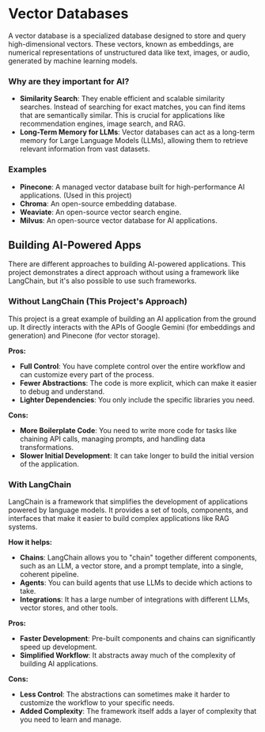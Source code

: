 # Vector Databases

A vector database is a specialized database designed to store and query high-dimensional vectors. These vectors, known as embeddings, are numerical representations of unstructured data like text, images, or audio, generated by machine learning models.

### Why are they important for AI?

- **Similarity Search**: They enable efficient and scalable similarity searches. Instead of searching for exact matches, you can find items that are semantically similar. This is crucial for applications like recommendation engines, image search, and RAG.
- **Long-Term Memory for LLMs**: Vector databases can act as a long-term memory for Large Language Models (LLMs), allowing them to retrieve relevant information from vast datasets.

### Examples

- **Pinecone**: A managed vector database built for high-performance AI applications. (Used in this project)
- **Chroma**: An open-source embedding database.
- **Weaviate**: An open-source vector search engine.
- **Milvus**: An open-source vector database for AI applications.

## Building AI-Powered Apps

There are different approaches to building AI-powered applications. This project demonstrates a direct approach without using a framework like LangChain, but it's also possible to use such frameworks.

### Without LangChain (This Project's Approach)

This project is a great example of building an AI application from the ground up. It directly interacts with the APIs of Google Gemini (for embeddings and generation) and Pinecone (for vector storage).

**Pros:**
- **Full Control**: You have complete control over the entire workflow and can customize every part of the process.
- **Fewer Abstractions**: The code is more explicit, which can make it easier to debug and understand.
- **Lighter Dependencies**: You only include the specific libraries you need.

**Cons:**
- **More Boilerplate Code**: You need to write more code for tasks like chaining API calls, managing prompts, and handling data transformations.
- **Slower Initial Development**: It can take longer to build the initial version of the application.

### With LangChain

LangChain is a framework that simplifies the development of applications powered by language models. It provides a set of tools, components, and interfaces that make it easier to build complex applications like RAG systems.

**How it helps:**
- **Chains**: LangChain allows you to "chain" together different components, such as an LLM, a vector store, and a prompt template, into a single, coherent pipeline.
- **Agents**: You can build agents that use LLMs to decide which actions to take.
- **Integrations**: It has a large number of integrations with different LLMs, vector stores, and other tools.

**Pros:**
- **Faster Development**: Pre-built components and chains can significantly speed up development.
- **Simplified Workflow**: It abstracts away much of the complexity of building AI applications.

**Cons:**
- **Less Control**: The abstractions can sometimes make it harder to customize the workflow to your specific needs.
- **Added Complexity**: The framework itself adds a layer of complexity that you need to learn and manage.